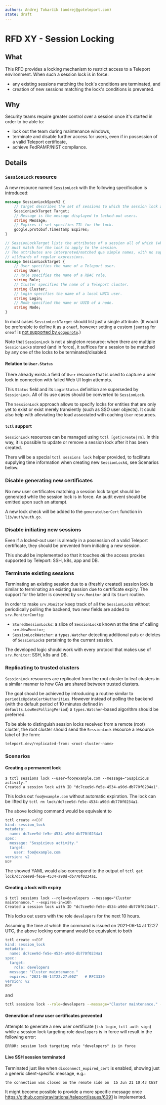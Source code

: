 ```yaml
---
authors: Andrej Tokarčík (andrej@goteleport.com)
state: draft
---
```


# RFD XY - Session Locking

## What

This RFD provides a locking mechanism to restrict access to a Teleport
environment.  When such a session lock is in force:
+ any existing sessions matching the lock's conditions are terminated, and
+ creation of new sessions matching the lock's conditions is prevented.

## Why

Security teams require greater control over a session once it's started in
order to be able to:
+ lock out the team during maintenance windows,
+ terminate and disable further access for users, even if in possession of a valid Teleport certificate,
+ achieve FedRAMP/NIST compliance.

## Details

### `SessionLock` resource

A new resource named `SessionLock` with the following specification is introduced:

```proto
message SessionLockSpecV2 {
    // Target describes the set of sessions to which the session lock applies.
    SessionLockTarget Target;
    // Message is the message displayed to locked-out users.
    string Message;
    // Expires if set specifies TTL for the lock.
    google.protobuf.Timestamp Expires;
}

// SessionLockTarget lists the attributes of a session all of which (when set)
// must match for the lock to apply to the session.
// The attributes are interpreted/matched qua simple names, with no support for
// wildcards of regular expressions.
message SessionLockTarget {
    // User specifies the name of a Teleport user.
    string User;
    // Role specifies the name of a RBAC role.
    string Role;
    // Cluster specifies the name of a Teleport cluster.
    string Cluster;
    // Login specifies the name of a local UNIX user.
    string Login;
    // Node specified the name or UUID of a node.
    string Node;
}
```

In most cases `SessionLockTarget` should list just a single attribute.
(It would be preferable to define it as a `oneof`, however setting a custom
`jsontag` for `oneof` is [not supported by `gogoproto`](https://github.com/gogo/protobuf/issues/623).)

Note that `SessionLock` is not a singleton resource: when there are multiple
`SessionLock`s stored (and in force), it suffices for a session to be matched
by any one of the locks to be terminated/disabled.

#### Relation to `User.Status`

There already exists a field of `User` resource that is used to
capture a user lock in connection with failed Web UI login attempts.

This `Status` field and its `LoginStatus` definition are superseded by
`SessionLock`.  All of its use cases should be converted to `SessionLock`.

The `SessionLock` approach allows to specify locks for entities that are only
yet to exist or exist merely transiently (such as SSO user objects).  It could
also help with alleviating the load associated with caching `User` resources.

#### `tctl` support

`SessionLock` resources can be managed using `tctl [get|create|rm]`.  In this
way, it is possible to update or remove a session lock after it
has been created.

There will be a special `tctl sessions lock` helper provided, to facilitate
supplying time information when creating new `SessionLock`s, see Scenarios below.

### Disable generating new certificates

No new user certificates matching a session lock target should be generated
while the session lock is in force.  An audit event should be emitted upon such
an attempt.

A new lock check will be added to the `generateUserCert` function
in `lib/auth/auth.go`.

### Disable initiating new sessions

Even if a locked-out user is already in a possession of a valid Teleport certificate,
they should be prevented from initiating a new session.

This should be implemented so that it touches _all_ the access proxies
supported by Teleport: SSH, k8s, app and DB.

### Terminate existing sessions

Terminating an existing session due to a (freshly created) session lock is
similar to terminating an existing session due to certificate expiry.  The
support for the latter is covered by `srv.Monitor` and its `Start` routine.

In order to make `srv.Monitor` keep track of all the `SessionLock`s without
periodically polling the backend, two new fields are added to `srv.MonitorConfig`:
+ `StoredSessionLocks`: a slice of `SessionLock`s known at the time of calling
  `srv.NewMonitor`;
+ `SessionLockWatcher`: a `types.Watcher` detecting additional puts or deletes
  of `SessionLock`s pertaining to the current session.

The developed logic should work with every protocol that makes use of
`srv.Monitor`: SSH, k8s and DB.

### Replicating to trusted clusters

`SessionLock` resources are replicated from the root cluster to leaf clusters
in a similar manner to how CAs are shared between trusted clusters.

The goal should be achieved by introducing a routine similar to
`periodicUpdateCertAuthorities`. However instead of polling the backend (with
the default period of 10 minutes defined in `defaults.LowResPollingPeriod`)
a `types.Watcher`-based algorithm should be preferred.

To be able to distinguish session locks received from a remote (root) cluster,
the root cluster should send the `SessionLock` resource a resource label of the
form:
```
teleport.dev/replicated-from: <root-cluster-name>
```

### Scenarios

#### Creating a permanent lock

```
$ tctl sessions lock --user=foo@example.com --message="Suspicious activity."
Created a session lock with ID "dc7cee9d-fe5e-4534-a90d-db770f0234a1".
```

This locks out `foo@example.com` without automatic expiration.
The lock can be lifted by `tctl rm lock/dc7cee9d-fe5e-4534-a90d-db770f0234a1`.

The above locking command would be equivalent to
```sh
tctl create <<EOF
kind: session_lock
metadata:
  name: dc7cee9d-fe5e-4534-a90d-db770f0234a1
spec:
  message: "Suspicious activity."
  target:
    user: foo@example.com
version: v2
EOF
```

The showed YAML would also correspond to the output of `tctl get lock/dc7cee9d-fe5e-4534-a90d-db770f0234a1`.

#### Creating a lock with expiry

```
$ tctl sessions lock --role=developers --message="Cluster maintenance." --expires-in=10h
Created a session lock with ID "dc7cee9d-fe5e-4534-a90d-db770f0234a1".
```

This locks out users with the role `developers` for the next 10 hours.

Assuming the time at which the command is issued on 2021-06-14 at 12:27 UTC,
the above locking command would be equivalent to both
```sh
tctl create <<EOF
kind: session_lock
metadata:
  name: dc7cee9d-fe5e-4534-a90d-db770f0234a1
spec:
  target:
    role: developers
  message: "Cluster maintenance."
  expires: "2021-06-14T22:27:00Z"   # RFC3339
version: v2
EOF
```
and
```sh
tctl sessions lock --role=developers --message="Cluster maintenance." --expires="2021-06-14T22:27:00Z"
```

#### Generation of new user certificates prevented

Attempts to generate a new user certificate (`tsh login`, `tctl auth sign`)
while a session lock targeting role `developers` is in force will result in the
following error:

```
ERROR: session lock targeting role "developers" is in force
```

#### Live SSH session terminated

Terminated just like when `disconnect_expired_cert` is enabled,
showing just a generic client-specific message, e.g.:

```
the connection was closed on the remote side on  15 Jun 21 10:43 CEST
```

It might become possible to provide a more specific message once https://github.com/gravitational/teleport/issues/6091 is implemented.
